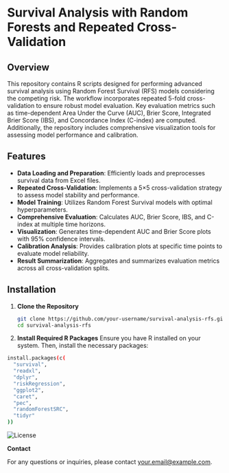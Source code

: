 # Survival Analysis with Random Forests and Repeated Cross-Validation

## Overview

This repository contains R scripts designed for performing advanced survival analysis using Random Forest Survival (RFS) models considering the competing risk. The workflow incorporates repeated 5-fold cross-validation to ensure robust model evaluation. Key evaluation metrics such as time-dependent Area Under the Curve (AUC), Brier Score, Integrated Brier Score (IBS), and Concordance Index (C-index) are computed. Additionally, the repository includes comprehensive visualization tools for assessing model performance and calibration.

## Features

- **Data Loading and Preparation**: Efficiently loads and preprocesses survival data from Excel files.
- **Repeated Cross-Validation**: Implements a 5×5 cross-validation strategy to assess model stability and performance.
- **Model Training**: Utilizes Random Forest Survival models with optimal hyperparameters.
- **Comprehensive Evaluation**: Calculates AUC, Brier Score, IBS, and C-index at multiple time horizons.
- **Visualization**: Generates time-dependent AUC and Brier Score plots with 95% confidence intervals.
- **Calibration Analysis**: Provides calibration plots at specific time points to evaluate model reliability.
- **Result Summarization**: Aggregates and summarizes evaluation metrics across all cross-validation splits.

## Installation

1. **Clone the Repository**

   ```bash
   git clone https://github.com/your-username/survival-analysis-rfs.git
   cd survival-analysis-rfs
   ```
2. **Install Required R Packages**
Ensure you have R installed on your system. Then, install the necessary packages:

  ```bash
  install.packages(c(
    "survival",
    "readxl",
    "dplyr",
    "riskRegression",
    "ggplot2",
    "caret",
    "pec",
    "randomForestSRC",
    "tidyr"
  ))
```
![License](https://img.shields.io/badge/license-MIT-blue.svg)

**Contact**
        
For any questions or inquiries, please contact your.email@example.com.

